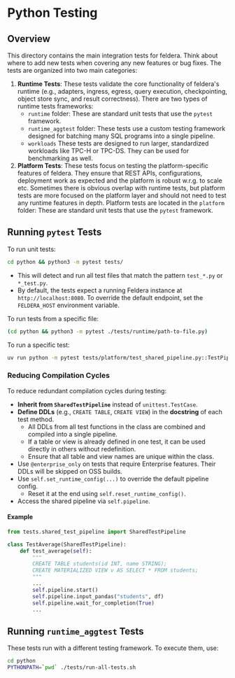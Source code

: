 # Python Testing

## Overview

This directory contains the main integration tests for feldera.
Think about where to add new tests when covering any new features or bug fixes.
The tests are organized into two main categories:

1. **Runtime Tests**: These tests validate the core functionality of feldera's runtime
   (e.g., adapters, ingress, egress, query execution, checkpointing, object store sync,
   and result correctness).
   There are two types of runtime tests frameworks:
     - `runtime` folder: These are standard unit tests that use the `pytest` framework.
     - `runtime_aggtest` folder: These tests use a custom testing framework designed for
        batching many SQL programs into a single pipeline.
     - `workloads` These tests are designed to run larger, standardized workloads
        like TPC-H or TPC-DS. They can be used for benchmarking as well.
2. **Platform Tests**: These tests focus on testing the platform-specific features of feldera.
    They ensure that REST APIs, configurations, deployment work as expected and the platform
    is robust w.r.g. to scale etc.
    Sometimes there is obvious overlap with runtime tests, but platform tests are more
    focused on the platform layer and should not need to test any runtime features in
    depth.
    Platform tests are located in the `platform` folder: These are standard unit tests that
    use the `pytest` framework.

## Running `pytest` Tests

To run unit tests:

```bash
cd python && python3 -m pytest tests/
```

- This will detect and run all test files that match the pattern `test_*.py` or
  `*_test.py`.
- By default, the tests expect a running Feldera instance at `http://localhost:8080`.
  To override the default endpoint, set the `FELDERA_HOST` environment variable.

To run tests from a specific file:

```bash
(cd python && python3 -m pytest ./tests/runtime/path-to-file.py)
```

To run a specific test:

```bash
uv run python -m pytest tests/platform/test_shared_pipeline.py::TestPipeline::test_adhoc_query_hash -v
```

### Reducing Compilation Cycles

To reduce redundant compilation cycles during testing:

* **Inherit from `SharedTestPipeline`** instead of `unittest.TestCase`.
* **Define DDLs** (e.g., `CREATE TABLE`, `CREATE VIEW`) in the **docstring** of each test method.
  * All DDLs from all test functions in the class are combined and compiled into a single pipeline.
  * If a table or view is already defined in one test, it can be used directly in others without redefinition.
  * Ensure that all table and view names are unique within the class.
* Use `@enterprise_only` on tests that require Enterprise features. Their DDLs will be skipped on OSS builds.
* Use `self.set_runtime_config(...)` to override the default pipeline config.
  * Reset it at the end using `self.reset_runtime_config()`.
* Access the shared pipeline via `self.pipeline`.

#### Example

```python
from tests.shared_test_pipeline import SharedTestPipeline

class TestAverage(SharedTestPipeline):
    def test_average(self):
        """
        CREATE TABLE students(id INT, name STRING);
        CREATE MATERIALIZED VIEW v AS SELECT * FROM students;
        """
        ...
        self.pipeline.start()
        self.pipeline.input_pandas("students", df)
        self.pipeline.wait_for_completion(True)
        ...
```


## Running `runtime_aggtest` Tests

These tests run with a different testing framework. To execute them, use:

```bash
cd python
PYTHONPATH=`pwd` ./tests/run-all-tests.sh
```
